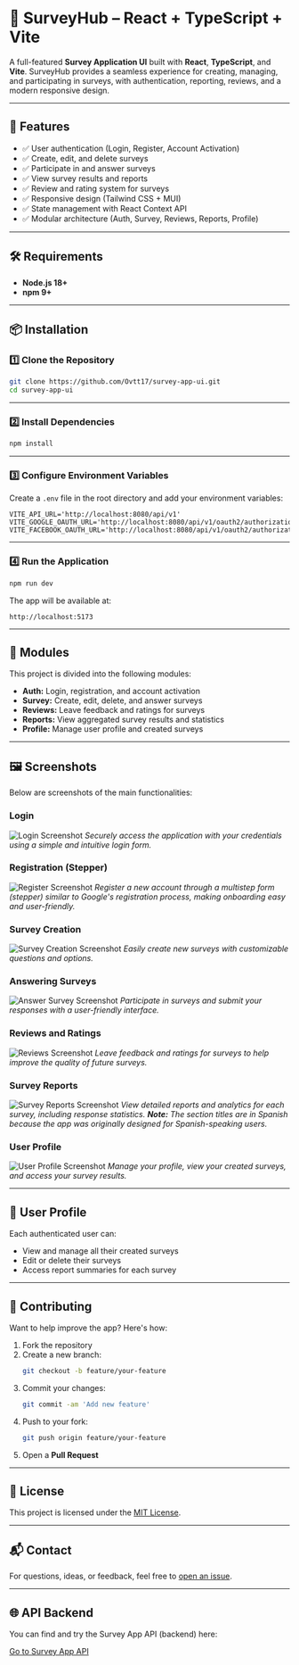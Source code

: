 # 📝 SurveyHub – React + TypeScript + Vite

A full-featured **Survey Application UI** built with **React**, **TypeScript**, and **Vite**. SurveyHub provides a seamless experience for creating, managing, and participating in surveys, with authentication, reporting, reviews, and a modern responsive design.

---

## 🚀 Features

- ✅ User authentication (Login, Register, Account Activation)
- ✅ Create, edit, and delete surveys
- ✅ Participate in and answer surveys
- ✅ View survey results and reports
- ✅ Review and rating system for surveys
- ✅ Responsive design (Tailwind CSS + MUI)
- ✅ State management with React Context API
- ✅ Modular architecture (Auth, Survey, Reviews, Reports, Profile)

---

## 🛠️ Requirements

- **Node.js 18+**
- **npm 9+**

---

## 📦 Installation

### 1️⃣ Clone the Repository

```bash
git clone https://github.com/Ovtt17/survey-app-ui.git
cd survey-app-ui
```

---

### 2️⃣ Install Dependencies

```bash
npm install
```

---

### 3️⃣ Configure Environment Variables

Create a `.env` file in the root directory and add your environment variables:

```env
VITE_API_URL='http://localhost:8080/api/v1'
VITE_GOOGLE_OAUTH_URL='http://localhost:8080/api/v1/oauth2/authorization/google'
VITE_FACEBOOK_OAUTH_URL='http://localhost:8080/api/v1/oauth2/authorization/facebook'

```

---

### 4️⃣ Run the Application

```bash
npm run dev
```

The app will be available at:

```
http://localhost:5173
```

---

## 🧩 Modules

This project is divided into the following modules:

- **Auth:** Login, registration, and account activation
- **Survey:** Create, edit, delete, and answer surveys
- **Reviews:** Leave feedback and ratings for surveys
- **Reports:** View aggregated survey results and statistics
- **Profile:** Manage user profile and created surveys

---

## 🖼️ Screenshots

Below are screenshots of the main functionalities:

### Login
![Login Screenshot](public/screenshots/login.png)
_Securely access the application with your credentials using a simple and intuitive login form._

### Registration (Stepper)
![Register Screenshot](public/screenshots/register.png)
_Register a new account through a multistep form (stepper) similar to Google's registration process, making onboarding easy and user-friendly._

### Survey Creation
![Survey Creation Screenshot](public/screenshots/survey-create.png)
_Easily create new surveys with customizable questions and options._

### Answering Surveys
![Answer Survey Screenshot](public/screenshots/answer-survey.png)
_Participate in surveys and submit your responses with a user-friendly interface._

### Reviews and Ratings
![Reviews Screenshot](public/screenshots/reviews.png)
_Leave feedback and ratings for surveys to help improve the quality of future surveys._

### Survey Reports
![Survey Reports Screenshot](public/screenshots/reports.png)
_View detailed reports and analytics for each survey, including response statistics. **Note:** The section titles are in Spanish because the app was originally designed for Spanish-speaking users._

### User Profile
![User Profile Screenshot](public/screenshots/profile.png)
_Manage your profile, view your created surveys, and access your survey results._

---

## 👤 User Profile

Each authenticated user can:

- View and manage all their created surveys
- Edit or delete their surveys
- Access report summaries for each survey

---

## 🤝 Contributing

Want to help improve the app? Here's how:

1. Fork the repository
2. Create a new branch:
   ```bash
   git checkout -b feature/your-feature
   ```
3. Commit your changes:
   ```bash
   git commit -am 'Add new feature'
   ```
4. Push to your fork:
   ```bash
   git push origin feature/your-feature
   ```
5. Open a **Pull Request**

---

## 📄 License

This project is licensed under the [MIT License](LICENSE).

---

## 📬 Contact

For questions, ideas, or feedback, feel free to [open an issue](https://github.com/Ovtt17/survey-app-ui/issues).

---

## 🌐 API Backend

You can find and try the Survey App API (backend) here:

[Go to Survey App API](https://github.com/Ovtt17/survey-app-api)
